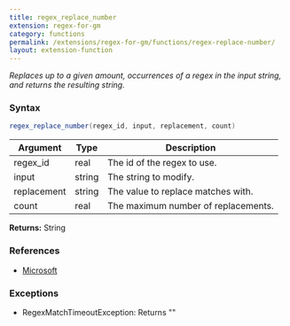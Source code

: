 ```yaml
---
title: regex_replace_number
extension: regex-for-gm
category: functions
permalink: /extensions/regex-for-gm/functions/regex-replace-number/
layout: extension-function
---
```


_Replaces up to a given amount, occurrences of a regex in the input string, and returns the resulting string._

### Syntax ###
```cs
regex_replace_number(regex_id, input, replacement, count)
```

| Argument | Type | Description |
| --- | --- | --- |
| regex_id | real | The id of the regex to use. |
| input | string | The string to modify. |
| replacement | string | The value to replace matches with. |
| count | real | The maximum number of replacements. |

**Returns:** String

### References ###

* [Microsoft](https://docs.microsoft.com/en-us/dotnet/api/system.text.regularexpressions.regex.replace?view=netframework-4.7#System_Text_RegularExpressions_Regex_Replace_System_String_System_String_System_Int32_)

### Exceptions ###

* RegexMatchTimeoutException: Returns ""

